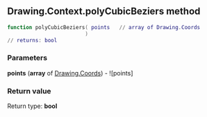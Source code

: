 ## Drawing.Context.polyCubicBeziers method


```lua
function polyCubicBeziers( points   // array of Drawing.Coords
                         )
// returns: bool
```


### Parameters

**points** (**array** of [Drawing.Coords](../../Drawing/Coords.md)) - ![points]

### Return value

Return type: **bool**

